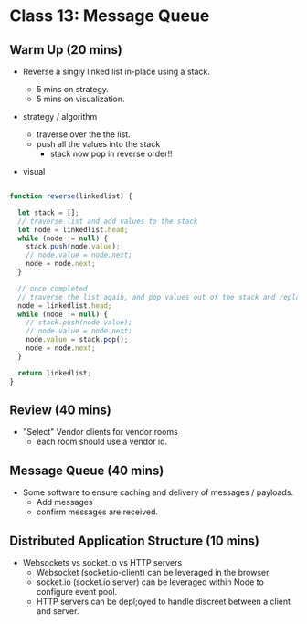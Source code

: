 # Class 13: Message Queue

## Warm Up (20 mins)

* Reverse a singly linked list in-place using a stack.
  * 5 mins on strategy.
  * 5 mins on visualization.

* strategy / algorithm
  * traverse over the the list.
  * push all the values into the stack
    * stack now pop in reverse order!!
* visual

```javascript

function reverse(linkedlist) {

  let stack = [];
  // traverse list and add values to the stack
  let node = linkedlist.head;
  while (node != null) {
    stack.push(node.value);
    // node.value = node.next;
    node = node.next;
  }

  // once completed
  // traverse the list again, and pop values out of the stack and replace `values`
  node = linkedlist.head;
  while (node != null) {
    // stack.push(node.value);
    // node.value = node.next;
    node.value = stack.pop();
    node = node.next;
  }

  return linkedlist;
}
```

## Review (40 mins)

* "Select" Vendor clients for vendor rooms
  * each room should use a vendor id.

## Message Queue (40 mins)

* Some software to ensure caching and delivery of messages / payloads.
  * Add messages
  * confirm messages are received.

## Distributed Application Structure (10 mins)

* Websockets vs socket.io vs HTTP servers
  * Websocket (socket.io-client) can be leveraged in the browser
  * socket.io (socket.io server) can be leveraged within Node to configure event pool.
  * HTTP servers can be depl;oyed to handle discreet between a client and server.
